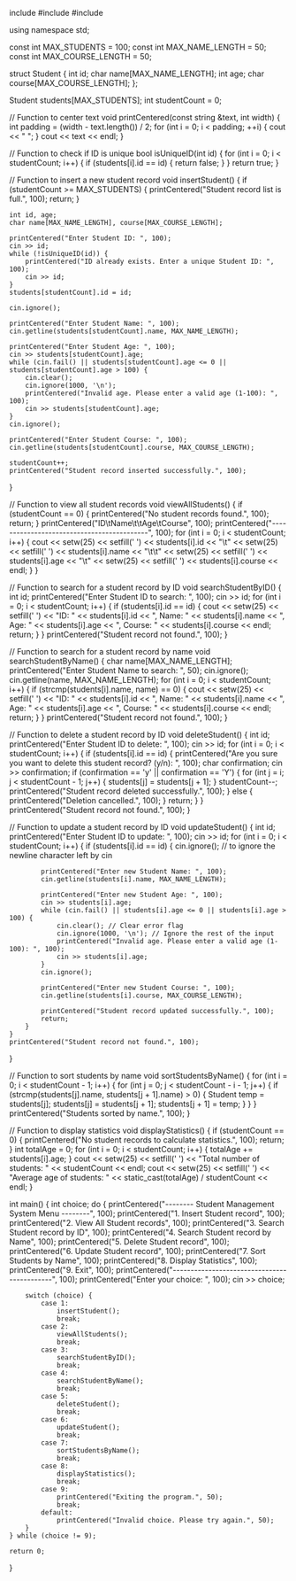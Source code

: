 include <iostream>
#include <cstring>
#include <iomanip>

using namespace std;

const int MAX_STUDENTS = 100;
const int MAX_NAME_LENGTH = 50;
const int MAX_COURSE_LENGTH = 50;

struct Student {
    int id;
    char name[MAX_NAME_LENGTH];
    int age;
    char course[MAX_COURSE_LENGTH];
};

Student students[MAX_STUDENTS];
int studentCount = 0;

// Function to center text
void printCentered(const string &text, int width) {
    int padding = (width - text.length()) / 2;
    for (int i = 0; i < padding; ++i) {
        cout << " ";
    }
    cout << text << endl;
}

// Function to check if ID is unique
bool isUniqueID(int id) {
    for (int i = 0; i < studentCount; i++) {
        if (students[i].id == id) {
            return false;
        }
    }
    return true;
}

// Function to insert a new student record
void insertStudent() {
    if (studentCount >= MAX_STUDENTS) {
        printCentered("Student record list is full.", 100);
        return;
    }

    int id, age;
    char name[MAX_NAME_LENGTH], course[MAX_COURSE_LENGTH];

    printCentered("Enter Student ID: ", 100);
    cin >> id;
    while (!isUniqueID(id)) {
        printCentered("ID already exists. Enter a unique Student ID: ", 100);
        cin >> id;
    }
    students[studentCount].id = id;

    cin.ignore();

    printCentered("Enter Student Name: ", 100);
    cin.getline(students[studentCount].name, MAX_NAME_LENGTH);

    printCentered("Enter Student Age: ", 100);
    cin >> students[studentCount].age;
    while (cin.fail() || students[studentCount].age <= 0 || students[studentCount].age > 100) {
        cin.clear();
        cin.ignore(1000, '\n');
        printCentered("Invalid age. Please enter a valid age (1-100): ", 100);
        cin >> students[studentCount].age;
    }
    cin.ignore();

    printCentered("Enter Student Course: ", 100);
    cin.getline(students[studentCount].course, MAX_COURSE_LENGTH);

    studentCount++;
    printCentered("Student record inserted successfully.", 100);
}

// Function to view all student records
void viewAllStudents() {
    if (studentCount == 0) {
        printCentered("No student records found.", 100);
        return;
    }
    printCentered("ID\tName\t\tAge\tCourse", 100);
    printCentered("-------------------------------------------", 100);
    for (int i = 0; i < studentCount; i++) {
        cout << setw(25) << setfill(' ') << students[i].id << "\t"
             << setw(25) << setfill(' ') << students[i].name << "\t\t"
             << setw(25) << setfill(' ') << students[i].age << "\t"
             << setw(25) << setfill(' ') << students[i].course << endl;
    }
}

// Function to search for a student record by ID
void searchStudentByID() {
    int id;
    printCentered("Enter Student ID to search: ", 100);
    cin >> id;
    for (int i = 0; i < studentCount; i++) {
        if (students[i].id == id) {
            cout << setw(25) << setfill(' ') << "ID: " << students[i].id << ", Name: " << students[i].name
                 << ", Age: " << students[i].age << ", Course: " << students[i].course << endl;
            return;
        }
    }
    printCentered("Student record not found.", 100);
}

// Function to search for a student record by name
void searchStudentByName() {
    char name[MAX_NAME_LENGTH];
    printCentered("Enter Student Name to search: ", 50);
    cin.ignore();
    cin.getline(name, MAX_NAME_LENGTH);
    for (int i = 0; i < studentCount; i++) {
        if (strcmp(students[i].name, name) == 0) {
            cout << setw(25) << setfill(' ') << "ID: " << students[i].id << ", Name: " << students[i].name
                 << ", Age: " << students[i].age << ", Course: " << students[i].course << endl;
            return;
        }
    }
    printCentered("Student record not found.", 100);
}

// Function to delete a student record by ID
void deleteStudent() {
    int id;
    printCentered("Enter Student ID to delete: ", 100);
    cin >> id;
    for (int i = 0; i < studentCount; i++) {
        if (students[i].id == id) {
            printCentered("Are you sure you want to delete this student record? (y/n): ", 100);
            char confirmation;
            cin >> confirmation;
            if (confirmation == 'y' || confirmation == 'Y') {
                for (int j = i; j < studentCount - 1; j++) {
                    students[j] = students[j + 1];
                }
                studentCount--;
                printCentered("Student record deleted successfully.", 100);
            } else {
                printCentered("Deletion cancelled.", 100);
            }
            return;
        }
    }
    printCentered("Student record not found.", 100);
}

// Function to update a student record by ID
void updateStudent() {
    int id;
    printCentered("Enter Student ID to update: ", 100);
    cin >> id;
    for (int i = 0; i < studentCount; i++) {
        if (students[i].id == id) {
            cin.ignore(); // to ignore the newline character left by cin

            printCentered("Enter new Student Name: ", 100);
            cin.getline(students[i].name, MAX_NAME_LENGTH);

            printCentered("Enter new Student Age: ", 100);
            cin >> students[i].age;
            while (cin.fail() || students[i].age <= 0 || students[i].age > 100) {
                cin.clear(); // Clear error flag
                cin.ignore(1000, '\n'); // Ignore the rest of the input
                printCentered("Invalid age. Please enter a valid age (1-100): ", 100);
                cin >> students[i].age;
            }
            cin.ignore();

            printCentered("Enter new Student Course: ", 100);
            cin.getline(students[i].course, MAX_COURSE_LENGTH);

            printCentered("Student record updated successfully.", 100);
            return;
        }
    }
    printCentered("Student record not found.", 100);
}

// Function to sort students by name
void sortStudentsByName() {
    for (int i = 0; i < studentCount - 1; i++) {
        for (int j = 0; j < studentCount - i - 1; j++) {
            if (strcmp(students[j].name, students[j + 1].name) > 0) {
                Student temp = students[j];
                students[j] = students[j + 1];
                students[j + 1] = temp;
            }
        }
    }
    printCentered("Students sorted by name.", 100);
}

// Function to display statistics
void displayStatistics() {
    if (studentCount == 0) {
        printCentered("No student records to calculate statistics.", 100);
        return;
    }
    int totalAge = 0;
    for (int i = 0; i < studentCount; i++) {
        totalAge += students[i].age;
    }
    cout << setw(25) << setfill(' ') << "Total number of students: " << studentCount << endl;
    cout << setw(25) << setfill(' ') << "Average age of students: " << static_cast<float>(totalAge) / studentCount << endl;
}

int main() {
    int choice;
    do {
        printCentered("-------- Student Management System Menu --------", 100);
        printCentered("1. Insert Student record", 100);
        printCentered("2. View All Student records", 100);
        printCentered("3. Search Student record by ID", 100);
        printCentered("4. Search Student record by Name", 100);
        printCentered("5. Delete Student record", 100);
        printCentered("6. Update Student record", 100);
        printCentered("7. Sort Students by Name", 100);
        printCentered("8. Display Statistics", 100);
        printCentered("9. Exit", 100);
        printCentered("--------------------------------------------", 100);
        printCentered("Enter your choice: ", 100);
        cin >> choice;

        switch (choice) {
            case 1:
                insertStudent();
                break;
            case 2:
                viewAllStudents();
                break;
            case 3:
                searchStudentByID();
                break;
            case 4:
                searchStudentByName();
                break;
            case 5:
                deleteStudent();
                break;
            case 6:
                updateStudent();
                break;
            case 7:
                sortStudentsByName();
                break;
            case 8:
                displayStatistics();
                break;
            case 9:
                printCentered("Exiting the program.", 50);
                break;
            default:
                printCentered("Invalid choice. Please try again.", 50);
        }
    } while (choice != 9);

    return 0;
}

